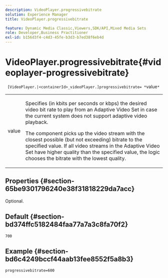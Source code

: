 ```yaml
---
description: VideoPlayer.progressivebitrate
solution: Experience Manager
title: VideoPlayer.progressivebitrate

feature: Dynamic Media Classic,Viewers,SDK/API,Mixed Media Sets
role: Developer,Business Practitioner
exl-id: b156d3f4-c4d3-45fe-b3d3-b7ed38f6eb4d
---
```

# VideoPlayer.progressivebitrate{#videoplayer-progressivebitrate}

 ` [VideoPlayer.|<containerId>_videoPlayer.]progressivebitrate= *`value`*`

<table id="table_678AFC7BC06F41188F820502D2014C1F"> 
 <tbody> 
  <tr> 
   <td colname="col1"> <p> <span class="codeph"><span class="varname"> value</span></span> </p> </td> 
   <td colname="col2"> <p> Specifies (in kbits per seconds or kbps) the desired video bit rate to play from an Adaptive Video Set in case the current system does not support adaptive video playback. </p> <p>The component picks up the video stream with the closest possible (but not exceeding) bitrate to the specified value. If all video streams in the Adaptive Video Set have higher quality than the specified value, the logic chooses the bitrate with the lowest quality. </p> </td> 
  </tr> 
 </tbody> 
</table>

## Properties {#section-65be9301796240e38f31818229da7acc}

Optional.

## Default {#section-bd374ffc5182484faa77a7a3c8fa70f2}

`700`

## Example {#section-bd6c4249bccf44aab13fee8552f5a8b3}

`progressivebitrate=600`
